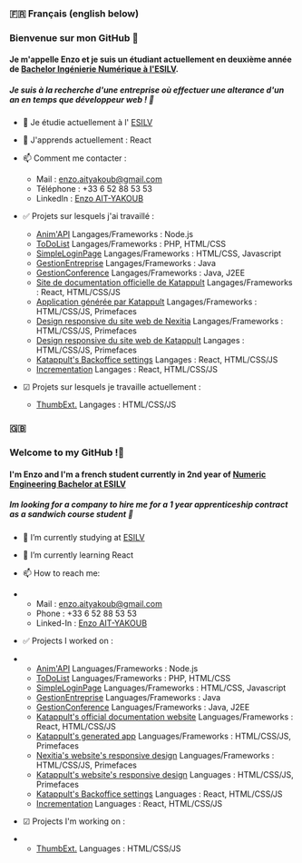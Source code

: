 ### 🇫🇷 Français (english below)

### Bienvenue sur mon GitHub 👋

#### Je m'appelle Enzo et je suis un étudiant actuellement en deuxième année de [Bachelor Ingénierie Numérique à l'ESILV](https://www.esilv.fr/formations/bachelor-ingenierie-numerique/).

##### Je suis à la recherche d'une entreprise où effectuer une alterance d'un an en temps que développeur web ! 🥪

- 🔭 Je étudie actuellement à l' [ESILV](http://www.esilv.fr) 
- 🌱 J'apprends actuellement : React
- 📫 Comment me contacter :
  - Mail : enzo.aityakoub@gmail.com
  - Téléphone : +33 6 52 88 53 53
  - LinkedIn : [Enzo AIT-YAKOUB](https://fr.linkedin.com/in/enzo-ait-yakoub-a19254231)
- ✅ Projets sur lesquels j'ai travaillé :
  - [Anim'API](https://github.com/Enzoait/ProjetNodeJS) Langages/Frameworks : Node.js
  - [ToDoList](https://github.com/Enzoait/ToDoList) Langages/Frameworks : PHP, HTML/CSS
  - [SimpleLoginPage](https://github.com/Enzoait/simpleloginpage) Langages/Frameworks : HTML/CSS, Javascript
  - [GestionEntreprise](https://github.com/Enzoait/ToDoList) Langages/Frameworks : Java
  - [GestionConference](https://github.com/Enzoait/ToDoList) Langages/Frameworks : Java, J2EE
  - [Site de documentation officielle de Katappult](http://docs.katappult.technology/docs/Accueil) Langages/Frameworks : React, HTML/CSS/JS
  - [Application générée par Katappult](https://github.com/katappult/default-template) Langages/Frameworks : HTML/CSS/JS, Primefaces
  - [Design responsive du site web de Nexitia](http://www.nexitia.com/) Langages/Frameworks : HTML/CSS/JS, Primefaces
  - [Design responsive du site web de Katappult](http://www.katappult.cloud) Langages : HTML/CSS/JS, Primefaces
  - [Katappult's Backoffice settings](https://github.com/katappult/figma-enzo) Langages : React, HTML/CSS/JS
  - [Incrementation](https://github.com/Enzoait/Incrementation) Langages : React, HTML/CSS/JS

- ☑ Projets sur lesquels je travaille actuellement :
  - [ThumbExt.](https://www.github.com/Enzoait/ThumbExt) Langages : HTML/CSS/JS

### 🇬🇧 

### Welcome to my GitHub !👋

#### I'm Enzo and I'm a french student currently in 2nd year of [Numeric Engineering Bachelor at ESILV](https://www.esilv.fr/formations/bachelor-ingenierie-numerique/)

##### Im looking for a company to hire me for a 1 year apprenticeship contract as a sandwich course student 🥪

- 🔭 I’m currently studying at [ESILV](http://www.esilv.fr)
- 🌱 I’m currently learning React
- 📫 How to reach me: 
- - Mail : enzo.aityakoub@gmail.com
  - Phone : +33 6 52 88 53 53
  - Linked-In : [Enzo AIT-YAKOUB](https://fr.linkedin.com/in/enzo-ait-yakoub-a19254231)
- ✅ Projects I worked on :
- - [Anim'API](https://github.com/Enzoait/ProjetNodeJS) Languages/Frameworks : Node.js
  - [ToDoList](https://github.com/Enzoait/ToDoList) Languages/Frameworks : PHP, HTML/CSS
  - [SimpleLoginPage](https://github.com/Enzoait/simpleloginpage) Languages/Frameworks : HTML/CSS, Javascript
  - [GestionEntreprise](https://github.com/Enzoait/ToDoList) Languages/Frameworks : Java
  - [GestionConference](https://github.com/Enzoait/ToDoList) Languages/Frameworks : Java, J2EE
  - [Katappult's official documentation website](http://docs.katappult.technology/docs/Accueil) Languages/Frameworks : React, HTML/CSS/JS
  - [Katappult's generated app](https://github.com/katappult/default-template) Languages/Frameworks : HTML/CSS/JS, Primefaces
  - [Nexitia's website's responsive design](http://www.nexitia.com/) Languages/Frameworks : HTML/CSS/JS, Primefaces
  - [Katappult's website's responsive design](http://www.katappult.cloud) Languages : HTML/CSS/JS, Primefaces
  - [Katappult's Backoffice settings](https://github.com/katappult/figma-enzo) Languages : React, HTML/CSS/JS
  - [Incrementation](https://github.com/Enzoait/Incrementation) Languages : React, HTML/CSS/JS

- ☑ Projects I'm working on :
- - [ThumbExt.](https://www.github.com/Enzoait/ThumbExt) Languages : HTML/CSS/JS


